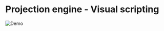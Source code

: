 # Projection engine - Visual scripting

![Demo](https://github.com/projection-engine/pj-visual-prototype/blob/next/Material.png?raw=true)